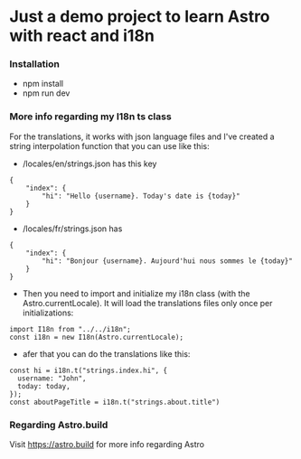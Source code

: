 # Just a demo project to learn Astro with react and i18n

### Installation
- npm install
- npm run dev

### More info regarding my I18n ts class
For the translations, it works with json language files and I've created a string interpolation function that you can use like this:

- /locales/en/strings.json has this key
```
{
    "index": {
        "hi": "Hello {username}. Today's date is {today}"
    }
}
```
- /locales/fr/strings.json has 
```
{
    "index": {
        "hi": "Bonjour {username}. Aujourd'hui nous sommes le {today}"
    }
}
```

- Then you need to import and initialize my i18n class (with the Astro.currentLocale). It will load the translations files only once per initializations:
```
import I18n from "../../i18n";
const i18n = new I18n(Astro.currentLocale);
```

- afer that you can do the translations like this: 
```
const hi = i18n.t("strings.index.hi", {
  username: "John",
  today: today,
});
const aboutPageTitle = i18n.t("strings.about.title")
```


### Regarding Astro.build
Visit https://astro.build for more info regarding Astro